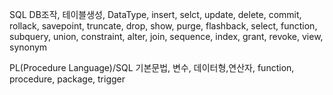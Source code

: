 SQL
DB조작, 테이블생성, DataType, insert, selct, update, delete, commit, rollack,
savepoint, truncate, drop, show, purge, flashback, select, function, subquery,
union, constraint, alter, join, sequence, index, grant, revoke, view, synonym

PL(Procedure Language)/SQL
기본문법, 변수, 데이터형,연산자, function, procedure, package, trigger